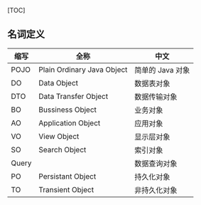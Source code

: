 <!-- @title: 【Java】Java 分层领域模型 -->
<!-- @date: 2021-11-03 11:51:51 -->
<!-- @author: Zhang Jinbao -->
<!-- Table of Content -->

[TOC]

## 名词定义

| 缩写  | 全称                       | 中文             |
| ----- | -------------------------- | ---------------- |
| POJO  | Plain Ordinary Java Object | 简单的 Java 对象 |
| DO    | Data Object                | 数据表对象       |
| DTO   | Data Transfer Object       | 数据传输对象     |
| BO    | Bussiness Object           | 业务对象         |
| AO    | Application Object         | 应用对象         |
| VO    | View Object                | 显示层对象       |
| SO    | Search Object              | 索引对象         |
| Query |                            | 数据查询对象     |
| PO    | Persistant Object          | 持久化对象       |
| TO    | Transient Object           | 非持久化对象     |